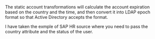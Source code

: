 The static account transformations will calculate the account expiration based on the country and the time, and then convert it into LDAP epoch format so that Active Directory accepts the format.

I have taken the exmple of SAP HR source where you need to pass the country attribute and the status of the user.
